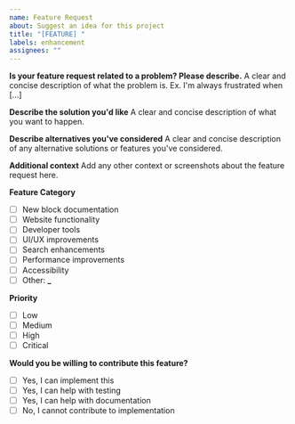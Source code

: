 ```yaml
---
name: Feature Request
about: Suggest an idea for this project
title: "[FEATURE] "
labels: enhancement
assignees: ""
---
```


**Is your feature request related to a problem? Please describe.**
A clear and concise description of what the problem is. Ex. I'm always frustrated when [...]

**Describe the solution you'd like**
A clear and concise description of what you want to happen.

**Describe alternatives you've considered**
A clear and concise description of any alternative solutions or features you've considered.

**Additional context**
Add any other context or screenshots about the feature request here.

**Feature Category**

- [ ] New block documentation
- [ ] Website functionality
- [ ] Developer tools
- [ ] UI/UX improvements
- [ ] Search enhancements
- [ ] Performance improvements
- [ ] Accessibility
- [ ] Other: **\_**

**Priority**

- [ ] Low
- [ ] Medium
- [ ] High
- [ ] Critical

**Would you be willing to contribute this feature?**

- [ ] Yes, I can implement this
- [ ] Yes, I can help with testing
- [ ] Yes, I can help with documentation
- [ ] No, I cannot contribute to implementation
